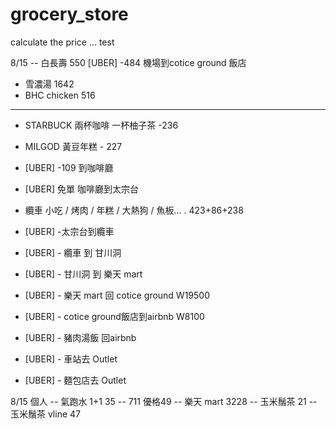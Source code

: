 # grocery_store
calculate the price
... test

8/15
-- 白長壽 550
[UBER] -484 機場到cotice ground 飯店
- 雪濃湯 1642
- BHC chicken 516
- -----------
- STARBUCK 兩杯咖啡 一杯柚子茶 -236
- MILGOD 黃豆年糕 - 227

- [UBER] -109 到咖啡廳 
- [UBER] 免單 咖啡廳到太宗台
- 纜車 小吃 / 烤肉 / 年糕 / 大熱狗 / 魚板... . 423+86+238
- [UBER] -太宗台到纜車
- [UBER] - 纜車 到 甘川洞
- [UBER] - 甘川洞 到 樂天 mart
- [UBER] - 樂天 mart 回 cotice ground   W19500
- [UBER] - cotice ground飯店到airbnb W8100
- [UBER] - 豬肉湯飯 回airbnb

- [UBER] - 車站去 Outlet
- [UBER] - 麵包店去 Outlet

8/15 個人
-- 氣跑水 1+1 35
-- 711 優格49
-- 樂天 mart 3228
-- 玉米鬚茶 21
-- 玉米鬚茶 vline 47


